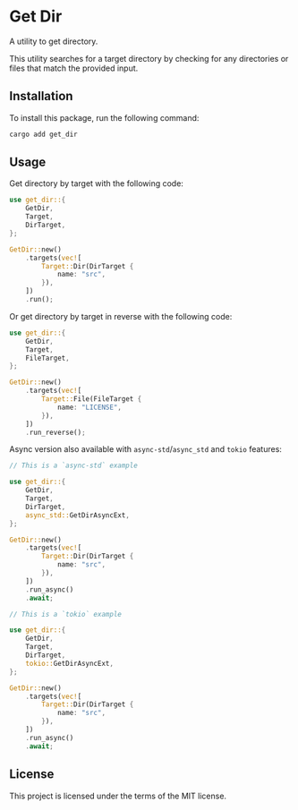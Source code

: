 # Get Dir

A utility to get directory.

This utility searches for a target directory by checking for any directories or files that match the provided input.

## Installation

To install this package, run the following command:

```bash
cargo add get_dir
```

## Usage

Get directory by target with the following code:

```rust
use get_dir::{
    GetDir,
    Target,
    DirTarget,
};

GetDir::new()
    .targets(vec![
        Target::Dir(DirTarget {
            name: "src",  
        }),
    ])
    .run();
```

Or get directory by target in reverse with the following code:

```rust
use get_dir::{
    GetDir,
    Target,
    FileTarget,
};

GetDir::new()
    .targets(vec![
        Target::File(FileTarget {
            name: "LICENSE",  
        }),
    ])
    .run_reverse();
```

Async version also available with `async-std`/`async_std` and `tokio` features:

```rust
// This is a `async-std` example

use get_dir::{
    GetDir,
    Target,
    DirTarget,
    async_std::GetDirAsyncExt,
};

GetDir::new()
    .targets(vec![
        Target::Dir(DirTarget {
            name: "src",  
        }),
    ])
    .run_async()
    .await;
```

```rust
// This is a `tokio` example

use get_dir::{
    GetDir,
    Target,
    DirTarget,
    tokio::GetDirAsyncExt,
};

GetDir::new()
    .targets(vec![
        Target::Dir(DirTarget {
            name: "src",  
        }),
    ])
    .run_async()
    .await;
```

## License

This project is licensed under the terms of the MIT license.
